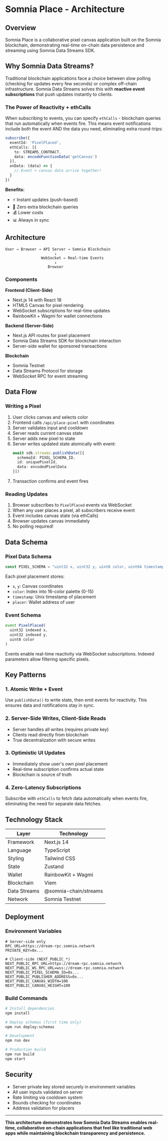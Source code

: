 # Somnia Place - Architecture

## Overview

Somnia Place is a collaborative pixel canvas application built on the Somnia blockchain, demonstrating real-time on-chain data persistence and streaming using Somnia Data Streams SDK.

## Why Somnia Data Streams?

Traditional blockchain applications face a choice between slow polling (checking for updates every few seconds) or complex off-chain infrastructure. Somnia Data Streams solves this with **reactive event subscriptions** that push updates instantly to clients.

### The Power of Reactivity + ethCalls

When subscribing to events, you can specify `ethCalls` - blockchain queries that run automatically when events fire. This means event notifications include both the event AND the data you need, eliminating extra round-trips:

```typescript
subscribe({
  eventId: 'PixelPlaced',
  ethCalls: [{ 
    to: STREAMS_CONTRACT,
    data: encodeFunctionData('getCanvas')
  }],
  onData: (data) => {
    // Event + canvas data arrive together!
  }
})
```

**Benefits:**
- ⚡ Instant updates (push-based)
- 🎯 Zero extra blockchain queries
- 💰 Lower costs
- 📊 Always in sync

## Architecture

```
User → Browser → API Server → Somnia Blockchain
                      ↓
                WebSocket ← Real-time Events
                      ↓
                   Browser
```

### Components

**Frontend (Client-Side)**
- Next.js 14 with React 18
- HTML5 Canvas for pixel rendering
- WebSocket subscriptions for real-time updates
- RainbowKit + Wagmi for wallet connections

**Backend (Server-Side)**
- Next.js API routes for pixel placement
- Somnia Data Streams SDK for blockchain interaction
- Server-side wallet for sponsored transactions

**Blockchain**
- Somnia Testnet
- Data Streams Protocol for storage
- WebSocket RPC for event streaming

## Data Flow

### Writing a Pixel

1. User clicks canvas and selects color
2. Frontend calls `/api/place-pixel` with coordinates
3. Server validates input and cooldown
4. Server reads current canvas state
5. Server adds new pixel to state
6. Server writes updated state atomically with event:
   ```typescript
   await sdk.streams.publishData([{
     schemaId: PIXEL_SCHEMA_ID,
     id: uniquePixelId,
     data: encodedPixelData
   }])
   ```
7. Transaction confirms and event fires

### Reading Updates

1. Browser subscribes to `PixelPlaced` events via WebSocket
2. When any user places a pixel, all subscribers receive event
3. Event includes canvas state (via ethCalls)
4. Browser updates canvas immediately
5. No polling required!

## Data Schema

### Pixel Data Schema

```typescript
const PIXEL_SCHEMA = "uint32 x, uint32 y, uint8 color, uint64 timestamp, address placer"
```

Each pixel placement stores:
- `x`, `y`: Canvas coordinates
- `color`: Index into 16-color palette (0-15)
- `timestamp`: Unix timestamp of placement
- `placer`: Wallet address of user

### Event Schema

```typescript
event PixelPlaced(
  uint32 indexed x,
  uint32 indexed y,
  uint8 color
)
```

Events enable real-time reactivity via WebSocket subscriptions. Indexed parameters allow filtering specific pixels.

## Key Patterns

### 1. Atomic Write + Event

Use `publishData()` to write state, then emit events for reactivity. This ensures data and notifications stay in sync.

### 2. Server-Side Writes, Client-Side Reads

- Server handles all writes (requires private key)
- Clients read directly from blockchain
- True decentralization with secure writes

### 3. Optimistic UI Updates

- Immediately show user's own pixel placement
- Real-time subscription confirms actual state
- Blockchain is source of truth

### 4. Zero-Latency Subscriptions

Subscribe with `ethCalls` to fetch data automatically when events fire, eliminating the need for separate data fetches.

## Technology Stack

| Layer | Technology |
|-------|-----------|
| Framework | Next.js 14 |
| Language | TypeScript |
| Styling | Tailwind CSS |
| State | Zustand |
| Wallet | RainbowKit + Wagmi |
| Blockchain | Viem |
| Data Streams | @somnia-chain/streams |
| Network | Somnia Testnet |

## Deployment

### Environment Variables

```env
# Server-side only
RPC_URL=https://dream-rpc.somnia.network
PRIVATE_KEY=0x...

# Client-side (NEXT_PUBLIC_*)
NEXT_PUBLIC_RPC_URL=https://dream-rpc.somnia.network
NEXT_PUBLIC_WS_RPC_URL=wss://dream-rpc.somnia.network
NEXT_PUBLIC_PIXEL_SCHEMA_ID=0x...
NEXT_PUBLIC_PUBLISHER_ADDRESS=0x...
NEXT_PUBLIC_CANVAS_WIDTH=100
NEXT_PUBLIC_CANVAS_HEIGHT=100
```

### Build Commands

```bash
# Install dependencies
npm install

# Deploy schemas (first time only)
npm run deploy:schemas

# Development
npm run dev

# Production build
npm run build
npm start
```

## Security

- Server private key stored securely in environment variables
- All user inputs validated on server
- Rate limiting via cooldown system
- Bounds checking for coordinates
- Address validation for placers

---

**This architecture demonstrates how Somnia Data Streams enables real-time, collaborative on-chain applications that feel like traditional web apps while maintaining blockchain transparency and persistence.**

